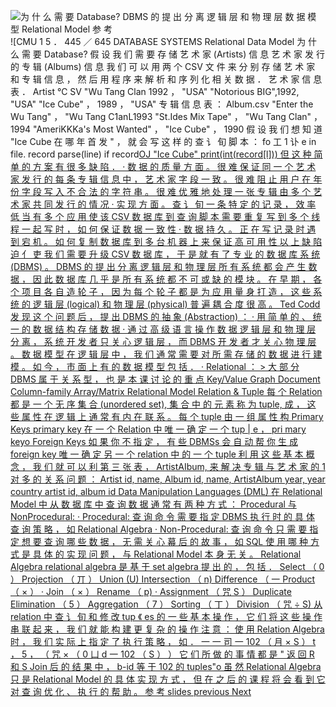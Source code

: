 ![为 什 么 需 要 Database? DBMS 的 提 出 分 离 逻 辑 层 和 物 理 层 数 据 模 型 Relational Model 参 考 ](Exported%20image%2020250328133857-0.png)  
![CMU 1 5 ． 445 ／ 645 DATABASE SYSTEMS Relational Data Model 为 什 么 需 要 Database? 假 设 我 们 需 要 存 储 艺 术 家 (Artists) 信 息 艺 术 家 发 行 的 专 辑 (Albums) 信 息 我 们 可 以 用 两 个 CSV 文 件 来 分 别 存 储 艺 术 家 和 专 辑 信 息 ， 然 后 用 程 序 来 解 析 和 序 列 化 相 关 数 据 ． 艺 术 家 信 息 表 ． Artist ℃ SV "Wu Tang Clan 1992 ， "USA" "Notorious BIG",1992, "USA" "Ice Cube" ， 1989 ， "USA" 专 辑 信 息 表 ： Album.csv "Enter the Wu Tang" ， "Wu Tang C1anL1993 "St.Ides Mix Tape" ， "Wu Tang Clan" ， 1994 "AmeriKKKa's Most Wanted" ， "Ice Cube" ， 1990 假 设 我 们 想 知 道 "Ice Cube 在 哪 年 首 发 " ， 就 会 写 这 样 的 查 讠 旬 脚 本 ： fo 工 1 讣 e in file. record parse(line) if record[OJ "Ice Cube" print(int(record[l])) 但 这 种 简 单 的 方 案 有 很 多 缺 陷 ． · 数 据 的 质 量 方 面 。 很 难 保 证 同 一 个 艺 术 家 发 行 的 每 条 专 辑 信 息 中 ， 艺 术 家 字 段 一 致 。 很 难 阻 止 用 户 在 年 份 字 段 写 入 不 合 法 的 字 符 串 。 很 难 优 雅 地 处 理 一 张 专 辑 由 多 个 艺 术 家 共 同 发 行 的 情 况 · 实 现 方 面 。 查 讠 旬 一 条 特 定 的 记 录 ， 效 率 低 当 有 多 个 应 用 使 该 CSV 数 据 库 到 查 询 脚 本 需 要 重 复 写 到 多 个 线 程 一 起 写 时 ， 如 何 保 证 数 据 一 致 性 · 数 据 持 久 。 正 在 写 记 录 时 遇 到 宕 机 。 如 何 复 制 数 据 库 到 多 台 机 器 上 来 保 证 高 可 用 性 以 上 缺 陷 迫 亻 吏 我 们 需 要 升 级 CSV 数 据 库 ， 于 是 就 有 了 专 业 的 数 据 库 系 统 (DBMS) 。 DBMS 的 提 出 分 离 逻 辑 层 和 物 理 层 所 有 系 统 都 会 产 生 数 据 ， 因 此 数 据 库 几 乎 是 所 有 系 统 都 不 可 或 缺 的 模 块 。 在 早 期 ， 各 个 项 目 各 自 造 轮 子 ， 因 为 每 个 轮 子 都 是 为 应 用 量 身 打 造 ， 这 些 系 统 的 逻 辑 层 (logical) 和 物 理 层 (physical) 普 遍 耦 合 度 很 高 。 Ted Codd 发 现 这 个 问 题 后 ， 提 出 DBMS 的 抽 象 (Abstraction) ： · 用 简 单 的 、 统 一 的 数 据 结 构 存 储 数 据 · 通 过 高 级 语 言 操 作 数 据 逻 辑 层 和 物 理 层 分 离 ， 系 统 开 发 者 只 关 心 逻 辑 层 ， 而 DBMS 开 发 者 才 关 心 物 理 层 。 数 据 模 型 在 逻 辑 层 中 ， 我 们 通 常 需 要 对 所 需 存 储 的 数 据 进 行 建 模 。 如 今 ， 市 面 上 有 的 数 据 模 型 包 括 ． · Relational ： > 大 部 分 DBMS 属 于 关 系 型 ， 也 是 本 课 讨 论 的 重 点 Key/Value Graph Document Column-family Array/Matrix Relational Model Relation & Tuple 每 个 Relation 都 是 一 个 无 序 集 合 (unordered set), 集 合 中 的 元 素 称 为 tuple, 成 ， 这 些 属 性 在 逻 辑 上 通 常 有 内 在 联 系 。 每 个 tuple 由 一 组 属 性 构 Primary Keys primary key 在 一 个 Relation 中 唯 一 确 定 一 个 tup | e ， pri mary keyo Foreign Keys 如 果 你 不 指 定 ， 有 些 DBMSs 会 自 动 帮 你 生 成 foreign key 唯 一 确 定 另 一 个 relation 中 的 一 个 tuple 利 用 这 些 基 本 概 念 ， 我 们 就 可 以 利 第 三 张 表 ， ArtistAIbum, 来 解 决 专 辑 与 艺 术 家 的 1 对 多 的 关 系 问 题 ： Artist id, name, Album id, name, ArtistAlbum year, year country artist id, album id Data Manipulation Languages (DML) 在 Relational Model 中 从 数 据 库 中 查 询 数 据 通 常 有 两 种 方 式 ： Procedural 与 NonProcedural: · Procedural: 查 询 命 令 需 要 指 定 DBMS 执 行 时 的 具 体 查 询 策 略 ， 如 Relational Algebra · Non-Procedural: 查 询 命 令 只 需 要 指 定 想 要 查 询 哪 些 数 据 ， 无 需 关 心 幕 后 的 故 事 ， 如 SQL 使 用 哪 种 方 式 是 具 体 的 实 现 问 题 ， 与 Relational Model 本 身 无 关 。 Relational Algebra relational algebra 是 基 于 set algebra 提 出 的 ， 包 括 ． Select （ 0 ） Projection （ 丌 ） Union (U) Intersection （ n) Difference （ 一 Product （ × ） · Join （ × ） Rename （ p) · Assignment （ 咒 S ） Duplicate Elimination （ 5 ） Aggregation （ 7 ） Sorting （ 丁 ） Division （ 咒 ÷ S) 从 relation 中 查 讠 旬 和 修 改 tup 《 es 的 一 些 基 本 操 作 ， 它 们 将 这 些 操 作 串 联 起 来 ， 我 们 就 能 构 建 更 复 杂 的 操 作 注 意 ： 使 用 Relation Algebra 时 ， 我 们 实 际 上 指 定 了 执 行 策 略 ， 如 ． 一 一 司 一 102 （ 月 × S ） t ， 5 ， （ 咒 × （ 0 凵 d 一 102 （ S ） ） 它 们 所 做 的 事 情 都 是 " 返 回 R 和 S Join 后 的 结 果 中 ， b-id 等 于 102 的 tuples"o 虽 然 Relational Algebra 只 是 Relational Model 的 具 体 实 现 方 式 ， 但 在 之 后 的 课 程 将 会 看 到 它 对 查 询 优 化 、 执 行 的 帮 助 。 参 考 slides previous Next ](Exported%20image%2020250328133901-1.png)